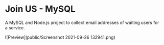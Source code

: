 # Join US - MySQL
A MySQL and Node.js project to collect email addresses of waiting users for a service.

![Preview](public/Screenshot 2021-09-26 132941.png)
